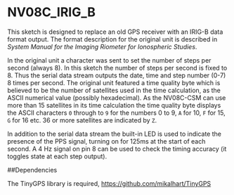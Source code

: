# NV08C_IRIG_B

This sketch is designed to replace an old GPS receiver with an IRIG-B
data format output. The format description for the original unit is
described in *System Manual for the Imaging Riometer for Ionospheric
Studies*.

In the original unit a character was sent to set the number of steps
per second (always 8). In this sketch the number of steps per second
is fixed to 8. Thus the serial data stream outputs the date, time and
step number (0-7) 8 times per second. The original unit featured a
time quality byte which is believed to be the number of satellites
used in the time calculation, as the ASCII numerical value (possibly
hexadecimal). As the NV08C-CSM can use more than 15 satellites in its
time calculation the time quality byte displays the ASCII characters `0`
through to `9` for the numbers 0 to 9, `A` for 10, `F` for 15, `G` for
16 etc. 36 or more satellites are indicated by `Z`.

In addition to the serial data stream the built-in LED is used to
indicate the presence of the PPS signal, turning on for 125ms at the
start of each second. A 4 Hz signal on pin 8 can be used to check the
timing accuracy (it toggles state at each step output).

##Dependencies

The TinyGPS library is required, https://github.com/mikalhart/TinyGPS
